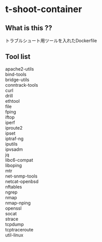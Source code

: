 # t-shoot-container

## What is this ??
トラブルシュート用ツールを入れたDockerfile

## Tool list
apache2-utils \
bind-tools \
bridge-utils \
conntrack-tools \
curl \
drill \
ethtool \
file\
fping \
iftop \
iperf \
iproute2 \
ipset \
iptraf-ng \
iputils \
ipvsadm \
jq \
libc6-compat \
liboping \
mtr \
net-snmp-tools \
netcat-openbsd \
nftables \
ngrep \
nmap \
nmap-nping \
openssl \
socat \
strace \
tcpdump \
tcptraceroute \
util-linux

